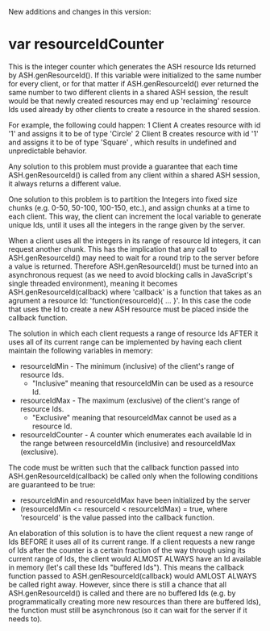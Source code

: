 New additions and changes in this version:
# var resourceIdCounter
This is the integer counter which generates the ASH resource Ids returned by ASH.genResourceId(). If this variable were initialized to the same number for every client, or for that matter if ASH.genResourceId() ever returned the same number to two different clients in a shared ASH session, the result would be that newly created resources may end up 'reclaiming' resource Ids used already by other clients to create a resource in the shared session.

For example, the following could happen:
 1 Client A creates resource with id '1' and assigns it to be of type 'Circle'
 2 Client B creates resource with id '1' and assigns it to be of type 'Square'
, which results in undefined and unpredictable behavior.

Any solution to this problem must provide a guarantee that each time ASH.genResourceId() is called from any client within a shared ASH session, it always returns a different value.

One solution to this problem is to partition the Integers into fixed size chunks (e.g. 0-50, 50-100, 100-150, etc.), and assign chunks at a time to each client. This way, the client can increment the local variable to generate unique Ids, until it uses all the integers in the range given by the server.

When a client uses all the integers in its range of resource Id integers, it can request another chunk. This has the implication that any call to ASH.genResourceId() may need to wait for a round trip to the server before a value is returned. Therefore ASH.genResourceId() must be turned into an asynchronous request (as we need to avoid blocking calls in JavaScript's single threaded environment), meaning it becomes ASH.genResourceId(callback) where 'callback' is a function that takes as an agrument a resource Id: 'function(resourceId){ ... }'. In this case the code that uses the Id to create a new ASH resource must be placed inside the callback function.

The solution in which each client requests a range of resource Ids AFTER it uses all of its current range can be implemented by having each client maintain the following variables in memory:
 - resourceIdMin - The minimum (inclusive) of the client's range of resource Ids.
     - "Inclusive" meaning that resourceIdMin can be used as a resource Id.
 - resourceIdMax - The maximum (exclusive) of the client's range of resource Ids.
     - "Exclusive" meaning that resourceIdMax cannot be used as a resource Id.
 - resourceIdCounter - A counter which enumerates each available Id in the range between resourceIdMin (inclusive) and resourceIdMax (exclusive).
 
The code must be written such that the callback function passed into ASH.genResourceId(callback) be called only when the following conditions are guaranteed to be true:
 - resourceIdMin and resourceIdMax have been initialized by the server
 - (resourceIdMin <= resourceId < resourceIdMax) = true, where 'resourceId' is the value passed into the callback function.

An elaboration of this solution is to have the client request a new range of Ids BEFORE it uses all of its current range. If a client requests a new range of Ids after the counter is a certain fraction of the way through using its current range of Ids, the client would ALMOST ALWAYS have an Id available in memory (let's call these Ids "buffered Ids"). This means the callback function passed to ASH.genResourceId(callback) would AMLOST ALWAYS be called right away. However, since there is still a chance that all ASH.genResourceId() is called and there are no buffered Ids (e.g. by programmatically creating more new resources than there are buffered Ids), the function must still be asynchronous (so it can wait for the server if it needs to).
